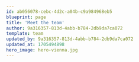 ```yaml
---
id: ab056078-cebc-4d2c-a04b-c9a984968eb5
blueprint: page
title: 'Meet the team'
author: 9a316357-813d-4abb-b784-2db9da7ca072
template: team
updated_by: 9a316357-813d-4abb-b784-2db9da7ca072
updated_at: 1705494898
hero_image: hero-vienna.jpg
---
```

